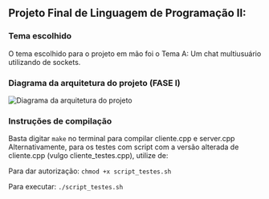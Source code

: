 ## Projeto Final de Linguagem de Programação II: 

### Tema escolhido
O tema escolhido para o projeto em mão foi o Tema A: Um chat multiusuário utilizando de sockets.

### Diagrama da arquitetura do projeto (FASE I)
![Diagrama da arquitetura do projeto](/DiagramaFase1.jpg)

### Instruções de compilação
Basta digitar `make` no terminal para compilar cliente.cpp e server.cpp
Alternativamente, para os testes com script com a versão alterada de cliente.cpp (vulgo cliente_testes.cpp), utilize de:

Para dar autorização:
`chmod +x script_testes.sh`

Para executar:
`./script_testes.sh`
